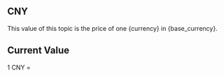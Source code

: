 ## CNY

This value of this topic is the price of one {currency} in {base_currency}.

## Current Value

1 CNY = <Topic topic="finance/stock-exchange/currency/CNY/EUR" decimals="3" unit="EUR"/>

